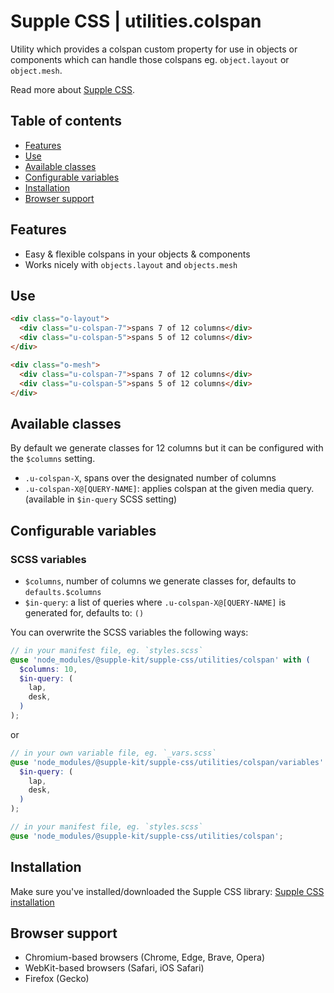 # Supple CSS | utilities.colspan

Utility which provides a colspan custom property for use in objects or components which can handle those colspans eg. `object.layout` or `object.mesh`.

Read more about [Supple CSS](https://github.com/supple-css/supple).

## Table of contents

- [Features](#features)
- [Use](#use)
- [Available classes](#available-classes)
- [Configurable variables](#configurable-variables)
- [Installation](#installation)
- [Browser support](#browser-support)

## Features

- Easy & flexible colspans in your objects & components
- Works nicely with `objects.layout` and `objects.mesh`

## Use

```html
<div class="o-layout">
  <div class="u-colspan-7">spans 7 of 12 columns</div>
  <div class="u-colspan-5">spans 5 of 12 columns</div>
</div>
```

```html
<div class="o-mesh">
  <div class="u-colspan-7">spans 7 of 12 columns</div>
  <div class="u-colspan-5">spans 5 of 12 columns</div>
</div>
```

## Available classes

By default we generate classes for 12 columns but it can be configured with the `$columns` setting.

- `.u-colspan-X`, spans over the designated number of columns
- `.u-colspan-X@[QUERY-NAME]`: applies colspan at the given media query. (available in `$in-query` SCSS setting)

## Configurable variables

### SCSS variables

- `$columns`, number of columns we generate classes for, defaults to `defaults.$columns`
- `$in-query`: a list of queries where `.u-colspan-X@[QUERY-NAME]` is generated for, defaults to: `()`

You can overwrite the SCSS variables the following ways:

```scss
// in your manifest file, eg. `styles.scss`
@use 'node_modules/@supple-kit/supple-css/utilities/colspan' with (
  $columns: 10,
  $in-query: (
    lap,
    desk,
  )
);
```

or

```scss
// in your own variable file, eg. `_vars.scss`
@use 'node_modules/@supple-kit/supple-css/utilities/colspan/variables' with (
  $in-query: (
    lap,
    desk,
  )
);

// in your manifest file, eg. `styles.scss`
@use 'node_modules/@supple-kit/supple-css/utilities/colspan';
```

## Installation

Make sure you've installed/downloaded the Supple CSS library: [Supple CSS installation](../../#installation)

## Browser support

- Chromium-based browsers (Chrome, Edge, Brave, Opera)
- WebKit-based browsers (Safari, iOS Safari)
- Firefox (Gecko)
